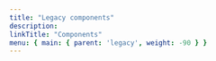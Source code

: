 ```yaml
---
title: "Legacy components"
description:
linkTitle: "Components"
menu: { main: { parent: 'legacy', weight: -90 } }
---
```


